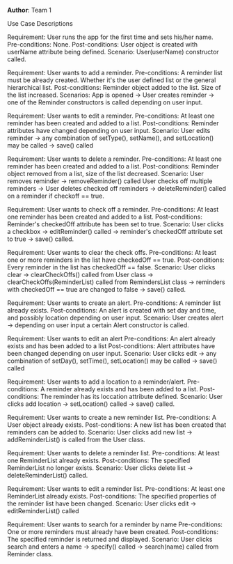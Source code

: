 **Author**: Team 1


Use Case Descriptions

Requirement: User runs the app for the first time and sets his/her name.
Pre-conditions: None.
Post-conditions: User object is created with userName attribute being defined.
Scenario: User(userName) constructor called.

Requirement: User wants to add a reminder.
Pre-conditions: A reminder list must be already created. 
Whether it's the user defined list or the general hierarchical list.
Post-conditions: Reminder object added to the list. Size of the list increased.
Scenarios: App is opened -> User creates reminder -> one of the Reminder constructors is called depending on user input.
		   

Requirement: User wants to edit a reminder.
Pre-conditions: At least one reminder has been created and added to a list.
Post-conditions: Reminder attributes have changed depending on user input.
Scenario: User edits reminder -> any combination of setType(), setName(), and setLocation() may be called -> save() called 

Requirement: User wants to delete a reminder.
Pre-conditions: At least one reminder has been created and added to a list.
Post-conditions: Reminder object removed from a list,  size of the list decreased.
Scenario: User removes reminder -> removeReminder() called
		  User checks off multiple reminders -> User deletes checked off reminders -> deleteReminder() called on a reminder if checkoff == true.

Requirement: User wants to check off a reminder.
Pre-conditions: At least one reminder has been created and added to a list.
Post-conditions: Reminder's checkedOff attribute has been set to true.
Scenario: User clicks a checkbox -> editReminder() called -> reminder's checkedOff attribute set to true -> save() called.

Requirement: User wants to clear the check offs.
Pre-conditions: At least one or more reminders in the list have checkedOff == true.
Post-conditions: Every reminder in the list has checkedOff == false.
Scenario: User clicks clear -> clearCheckOffs() called from User class -> clearCheckOffs(ReminderList) called 
from RemindersList class -> reminders with checkedOff == true are changed to false -> save() called.

Requirement: User wants to create an alert.
Pre-conditions: A reminder list already exists.
Post-conditions: An alert is created with set day and time, and possibly location depending on user input.
Scenario: User creates alert -> depending on user input a certain Alert constructor is called.

Requirement: User wants to edit an alert
Pre-conditions: An alert already exists and has been added to a list
Post-conditions: Alert attributes have been changed depending on user input.
Scenario: User clicks edit -> any combination of setDay(), setTime(), setLocation() may be called -> save() called

Requirement: User wants to add a location to a reminder/alert.
Pre-conditions: A reminder already exists and has been added to a list.
Post-conditions: The reminder has its loccation attribute defined.
Scenario: User clicks add location -> setLocation() called -> save() called.

Requirement: User wants to create a new reminder list.
Pre-conditions: A User object already exists.
Post-conditions: A new list has been created that reminders can be added to.
Scenario: User clicks add new list -> addReminderList() is called from the User class. 

Requirement: User wants to delete a reminder list.
Pre-conditions: At least one ReminderList already exists.
Post-conditions: The specified ReminderList no longer exists.
Scenario: User clicks delete list -> deleteReminderList() called. 

Requirement: User wants to edit a reminder list.
Pre-conditions: At least one ReminderList already exists.
Post-conditions: The specified properties of the reminder list have been changed.
Scenario: User clicks edit -> editReminderList() called

Requirement: User wants to search for a reminder by name
Pre-conditions: One or more reminders must already have been created.
Post-conditions: The specified reminder is returned and displayed.
Scenario: User clicks search and enters a name -> specify() called -> search(name) called from Reminder class.
